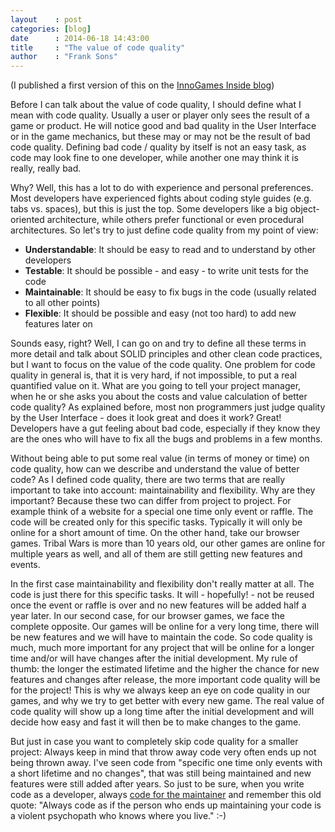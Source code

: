 ```yaml
---
layout    : post
categories: [blog]
date      : 2014-06-18 14:43:00
title     : "The value of code quality"
author    : "Frank Sons"
---
```

[1]: http://blog.innogames.com/
[2]: http://c2.com/cgi/wiki?CodeForTheMaintainer


(I published a first version of this on the [InnoGames Inside blog][1])

Before I can talk about the value of code quality, I should define what I mean with code quality. Usually a user or player only sees the result of a game or product. He will notice good and bad quality in the User Interface or in the game mechanics, but these may or may not be the result of bad code quality. Defining bad code / quality by itself is not an easy task, as code may look fine to one developer, while another one may think it is really, really bad.

<!--more-->

Why? Well, this has a lot to do with experience and personal preferences. Most developers have experienced fights about coding style guides (e.g. tabs vs. spaces), but this is just the top. Some developers like a big object-oriented architecture, while others prefer functional or even procedural architectures. So let's try to just define code quality from my point of view:

* **Understandable**: It should be easy to read and to understand by other developers
* **Testable**: It should be possible - and easy - to write unit tests for the code
* **Maintainable**: It should be easy to fix bugs in the code (usually related to all other points)
* **Flexible**: It should be possible and easy (not too hard) to add new features later on

Sounds easy, right? Well, I can go on and try to define all these terms in more detail and talk about SOLID principles and other clean code practices, but I want to focus on the value of the code quality. One problem for code quality in general is, that it is very hard, if not impossible, to put a real quantified value on it. What are you going to tell your project manager, when he or she asks you about the costs and value calculation of better code quality? As explained before, most non programmers just judge quality by the User Interface - does it look great and does it work? Great! Developers have a gut feeling about bad code, especially if they know they are the ones who will have to fix all the bugs and problems in a few months.

Without being able to put some real value (in terms of money or time) on code quality, how can we describe and understand the value of better code? As I defined code quality, there are two terms that are really important to take into account: maintainability and flexibility. Why are they important? Because these two can differ from project to project. For example think of a website for a special one time only event or raffle. The code will be created only for this specific tasks. Typically it will only be online for a short amount of time. On the other hand, take our browser games. Tribal Wars is more than 10 years old, our other games are online for multiple years as well, and all of them are still getting new features and events.

In the first case maintainability and flexibility don't really matter at all. The code is just there for this specific tasks. It will - hopefully! - not be reused once the event or raffle is over and no new features will be added half a year later. In our second case, for our browser games, we face the complete opposite. Our games will be online for a very long time, there will be new features and we will have to maintain the code. So code quality is much, much more important for any project that will be online for a longer time and/or will have changes after the initial development. My rule of thumb: the longer the estimated lifetime and the higher the chance for new features and changes after release, the more important code quality will be for the project! This is why we always keep an eye on code quality in our games, and why we try to get better with every new game. The real value of code quality will show up a long time after the initial development and will decide how easy and fast it will then be to make changes to the game.

But just in case you want to completely skip code quality for a smaller project: Always keep in mind that throw away code very often ends up not being thrown away. I've seen code from "specific one time only events with a short lifetime and no changes", that was still being maintained and new features were still added after years. So just to be sure, when you write code as a developer, always [code for the maintainer][2] and remember this old quote: "Always code as if the person who ends up maintaining your code is a violent psychopath who knows where you live." :-)